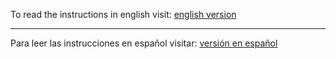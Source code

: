 To read the instructions in english visit: [english version](https://github.com/statsconchris/import.python/tree/english) 
<hr />

Para leer las instrucciones en español visitar: [versión en español](https://github.com/statsconchris/import.python/tree/espanol)

